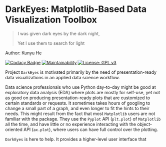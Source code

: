 # DarkEyes: Matplotlib-Based Data Visualization Toolbox
> I was given dark eyes by the dark night,    
>
> Yet I use them to search for light

Author: Kunyu He

[![Codacy Badge](https://api.codacy.com/project/badge/Grade/6c7f29194f96496983fc81aac4df4176)](https://www.codacy.com/manual/kunyuhe/DarkEyes--Matplotlib-Based-Data-Visualization-Toolbox?utm_source=github.com&amp;utm_medium=referral&amp;utm_content=KunyuHe/DarkEyes--Matplotlib-Based-Data-Visualization-Toolbox&amp;utm_campaign=Badge_Grade) [![Maintainability](https://api.codeclimate.com/v1/badges/dc621cd23291e6e5b881/maintainability)](https://codeclimate.com/github/KunyuHe/DarkEyes--Matplotlib-Based-Data-Visualization-Toolbox/maintainability) [![License: GPL v3](https://img.shields.io/badge/License-GPLv3-blue.svg)](https://www.gnu.org/licenses/gpl-3.0)

Project `DarkEyes` is motivated primarily by the need of presentation-ready data visualizations in an applied data science workflow.

Data science professionals who use Python day-to-day might be good at exploratory data analysis (EDA) where plots are mostly for self-use, yet not as good on producing presentation-ready plots that are customized to certain standards or requests. It sometimes takes hours of googling to change a small part of a graph, and even longer to fit the hints to their needs. This might result from the fact that most `Matplotlib` users are not familiar with the package. They use the `Pyplot` API (`plt.plot`) of `Matplotlib` all the time, and have little or no experience interacting with the object-oriented API (`ax.plot`), where users can have full control over the plotting.

`DarkEyes` is here to help. It provides a higher-level user interface that 

